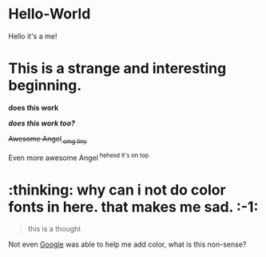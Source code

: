 # Hello-World
Hello it's a me!
<h1>This is a strange and interesting beginning.</h1>

**does this work**

***does this work too?***

~~Awesome Angel<sub> omg tiny </sub>~~

Even more awesome Angel<sup> hehexd it's on top </sup>

<h1>:thinking: why can i not do color fonts in here. that makes me sad. :-1:</h1>

>this is a thought

Not even [Google](https://google.ca) was able to help me add color, what is this non-sense?

